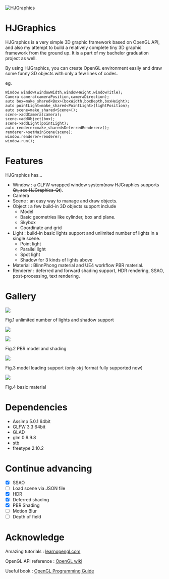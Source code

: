 ![HJGraphics](attachment/HJGraphics.png)
# HJGraphics
HJGraphics is a very simple 3D graphic framework based on OpenGL API, and also my attempt to build a relatively complete tiny 3D graphic framework from the ground up. It is a part of my bachelor graduation project as well.

By using HJGraphics, you can create OpenGL environment easily and draw some funny 3D objects with only a few lines of codes.

eg.
```
Window window(windowWidth,windowHeight,windowTitle);
Camera camera(cameraPosition,cameraDirection);
auto box=make_shared<Box>(boxWidth,boxDepth,boxHeight);
auto pointLight=make_shared<PointLight>(lightPosition);
auto scene=make_shared<Scene>();
scene->addCamera(camera);
scene->addObject(box);
scene->addLight(pointLight);
auto renderer=make_shared<DeferredRenderer>();
renderer->setMainScene(scene);
window.renderer=renderer;
window.run();
```

# Features
HJGraphics has...

* Window : a GLFW wrapped window system(~~now HJGraphics supports Qt, see HJGraphics-Qt~~).
* Camera 
* Scene : an easy way to manage and draw objects.
* Object : a few build-in 3D objects support include
    * Model 
    * Basic geometries like cylinder, box and plane. 
    * Skybox
    * Coordinate and grid
* Light : build-in basic lights support and unlimited number of lights in a single scene.
    * Point light
    * Parallel light
    * Spot light
    * Shadow for 3 kinds of lights above 
* Material : BlinnPhong material and UE4 workflow PBR material.
* Renderer : deferred and forward shading support, HDR rendering, SSAO, post-processing, text rendering.
# Gallery
![](attachment/multiLight.png)

Fig.1 unlimited number of lights and shadow support

![](attachment/PBRMaterial.png)

![](attachment/PBRModel.png)

Fig.2 PBR model and shading


![](attachment/model.png)

Fig.3 model loading support (only `obj` format fully supported now)

![](attachment/material.png)

Fig.4 basic material
# Dependencies
- Assimp 5.0.1 64bit
- GLFW 3.3 64bit
- GLAD
- glm 0.9.9.8
- stb
- freetype 2.10.2
# Continue advancing
- [x] SSAO
- [ ] Load scene via JSON file
- [x] HDR
- [x] Deferred shading
- [x] PBR Shading
- [ ] Motion Blur
- [ ] Depth of field

# Acknowledge
Amazing tutorials : [learnopengl.com](https://www.learnopengl.com)

OpenGL API reference : [OpenGL wiki](https://www.khronos.org/opengl/wiki/)

Useful book : [OpenGL Programming Guide](https://book.douban.com/subject/26925331/)

